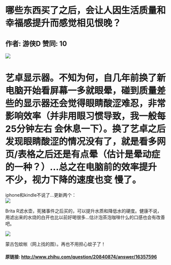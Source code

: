 # 哪些东西买了之后，会让人因生活质量和幸福感提升而感觉相见恨晚？
## 作者: 游侠D  赞同: 10
![](http://pic2.zhimg.com/f953447f9f05ce4e14ec022e5e41fa49_b.jpg)

  
艺卓显示器。不知为何，自几年前换了新电脑开始看屏幕一多就眼晕，碰到质量差些的显示器还会觉得眼睛酸涩难忍，非常影响效率（并非用眼习惯导致，我一般每25分钟左右
会休息一下）。换了艺卓之后发现眼睛酸涩的情况没有了，就是看多网页/表格之后还是有点晕（估计是晕动症的一种？）…总之在电脑前的效率提升不少，视力下降的速度也变
慢了。  
============================================================  
iphone和kindle不说了…更新两个：  
![](http://pic4.zhimg.com/1948234ba6248c6335ec59bdd45a774d_b.jpg)

  
Brita R滤水壶，死猪事件之后买的，可以提升水质和降低水的硬度。健康不说，用滤出来的水烧的白开也比以前好喝很多…估计泡茶泡咖啡什么的口感也会有改善吧。  
  
![](http://pic2.zhimg.com/ee27a79df23ea3ad1cc5faf19599539a_b.jpg)

  
蒙古包蚊帐（网上找的图）。再也不用担心蚊子了！

#### 原链接: http://www.zhihu.com/question/20840874/answer/16357596